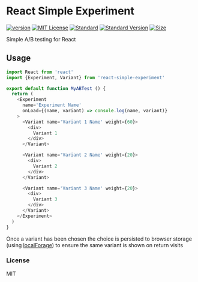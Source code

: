 # React Simple Experiment

[![version][version]](http://npm.im/react-simple-experiment)
[![MIT License][MIT License]](http://opensource.org/licenses/MIT)
[![Standard][Standard]](http://standardjs.com)
[![Standard Version][Standard Version]](https://github.com/conventional-changelog/standard-version)
[![Size][Size]](https://unpkg.com/react-simple-experiment)

Simple A/B testing for React

## Usage

```js
import React from 'react'
import {Experiment, Variant} from 'react-simple-experiment'

export default function MyABTest () {
  return (
    <Experiment
      name='Experiment Name'
      onLoad={(name, variant) => console.log(name, variant)}
    >
      <Variant name='Variant 1 Name' weight={60}>
        <div>
          Variant 1
        </div>
      </Variant>

      <Variant name='Variant 2 Name' weight={20}>
        <div>
          Variant 2
        </div>
      </Variant>

      <Variant name='Variant 3 Name' weight={20}>
        <div>
          Variant 3
        </div>
      </Variant>
    </Experiment>
  )
}
```

Once a variant has been chosen the choice is persisted to browser storage (using [localForage]) to ensure the same variant is shown on return visits

### License

MIT

[version]: https://img.shields.io/npm/v/react-simple-experiment.svg
[MIT License]: https://img.shields.io/npm/l/react-simple-experiment.svg
[Standard]: https://img.shields.io/badge/code%20style-standard-brightgreen.svg
[Standard Version]: https://img.shields.io/badge/release-standard%20version-brightgreen.svg
[Size]: https://badges.herokuapp.com/size/npm/react-simple-experiment?gzip=true&label=gzipped
[localForage]: https://github.com/localForage/localForage
